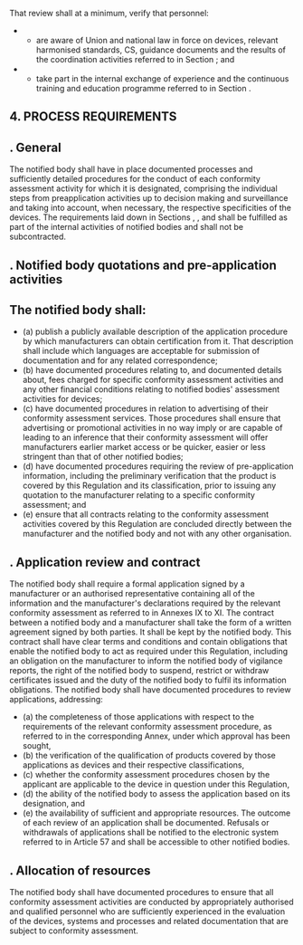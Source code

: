 That review shall at a minimum, verify that personnel:
- -  are  aware  of  Union  and  national  law  in  force  on  devices,  relevant  harmonised  standards,  CS,  guidance documents and the results of the coordination activities referred to in Section ; and
- -  take  part  in  the  internal  exchange  of  experience  and  the  continuous  training  and  education  programme referred to in Section .
## 4. PROCESS REQUIREMENTS
## . General
The  notified  body  shall  have  in  place  documented  processes  and  sufficiently  detailed  procedures  for  the  conduct of  each  conformity  assessment  activity  for  which  it  is  designated,  comprising  the  individual  steps  from  preapplication  activities  up  to  decision  making  and  surveillance  and  taking  into  account,  when  necessary,  the respective specificities of the devices.
The requirements laid  down  in  Sections  ,  ,    and    shall  be  fulfilled  as  part  of  the  internal  activities  of notified bodies and shall not be subcontracted.
## . Notified body quotations and pre-application activities
## The notified body shall:
- (a)   publish  a  publicly  available  description  of  the  application  procedure  by  which  manufacturers  can  obtain certification from  it. That description shall include which  languages  are acceptable for  submission  of documentation and for any related correspondence;
- (b)   have  documented  procedures  relating  to,  and  documented  details  about,  fees  charged  for  specific  conformity assessment  activities  and  any  other  financial  conditions  relating  to  notified  bodies'  assessment  activities  for devices;
- (c)   have  documented  procedures  in  relation  to  advertising  of their  conformity  assessment  services.  Those procedures  shall  ensure  that  advertising  or  promotional  activities  in  no  way  imply  or  are  capable  of  leading to  an  inference  that  their  conformity  assessment  will  offer  manufacturers  earlier  market  access  or  be  quicker, easier or less stringent than that of other  notified bodies;
- (d)   have  documented  procedures  requiring  the  review  of  pre-application  information,  including  the  preliminary verification  that the product is covered by this Regulation and its classification, prior  to issuing any quotation to the manufacturer relating to a specific conformity assessment; and
- (e)   ensure  that  all  contracts  relating  to  the  conformity  assessment  activities  covered  by  this  Regulation  are concluded directly between the manufacturer and the notified body and not with any other organisation.
## . Application review and contract
The  notified  body  shall  require  a  formal  application  signed  by  a  manufacturer  or  an  authorised  representative containing  all of the  information  and  the  manufacturer's  declarations  required  by  the  relevant  conformity assessment as referred to in Annexes IX to XI.
The  contract  between  a  notified  body  and  a  manufacturer  shall  take  the  form  of  a  written  agreement  signed  by both parties. It shall be kept by the notified body. This contract shall have clear  terms and conditions and contain obligations  that  enable  the  notified  body  to  act  as  required  under  this  Regulation,  including  an  obligation  on  the manufacturer  to  inform  the  notified  body  of  vigilance  reports,  the  right  of  the  notified  body  to  suspend,  restrict or  withdraw certificates issued and the duty of the notified body to fulfil its information obligations.
The notified body shall have documented procedures to review applications, addressing:
- (a)   the completeness of those applications with respect to the requirements of the relevant conformity assessment procedure, as referred to in the corresponding Annex, under  which approval has been sought,
- (b)   the  verification  of  the  qualification  of  products  covered  by  those  applications  as  devices  and  their  respective classifications,
- (c)   whether  the  conformity  assessment  procedures  chosen  by  the  applicant  are  applicable  to  the  device  in question under  this Regulation,
- (d)   the  ability of  the notified  body to assess the application based on its designation, and
- (e)   the  availability of sufficient and appropriate resources.
The outcome of each review of an application shall be documented. Refusals or  withdrawals of applications shall be notified to the electronic system referred to in Article 57 and shall be accessible to other notified bodies.
## . Allocation of resources
The  notified  body  shall  have  documented  procedures  to  ensure  that  all  conformity  assessment  activities  are conducted by appropriately authorised and qualified personnel who are sufficiently experienced in the evaluation of  the devices, systems and processes and related documentation that are subject to conformity assessment.
